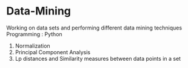 # Data-Mining
Working on data sets and performing different data mining techniques
Programming : Python

1. Normalization 
2. Principal Component Analysis
3. Lp distances and Similarity measures between data points in a set

